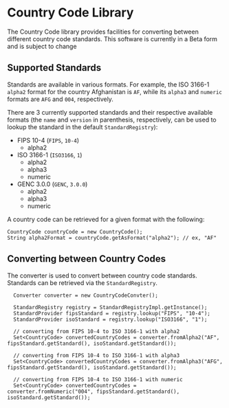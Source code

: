 # Country Code Library

The Country Code library provides facilities for converting between different country code standards.
This software is currently in a Beta form and is subject to change

## Supported Standards
Standards are available in various formats. For example, the ISO 3166-1 `alpha2` format for the country
Afghanistan is `AF`, while its `alpha3` and `numeric` formats are `AFG` and `004`, respectively.

There are 3 currently supported standards and their respective available formats (the `name` and `version`
in parenthesis, respectively, can be used to lookup the standard in the default `StandardRegistry`):
* FIPS 10-4 (`FIPS`, `10-4`)
  - alpha2
* ISO 3166-1 (`ISO3166`, `1`)
  - alpha2
  - alpha3
  - numeric
* GENC 3.0.0 (`GENC`, `3.0.0`)
  - alpha2
  - alpha3
  - numeric
  
A country code can be retrieved for a given format with the following:

    CountryCode countryCode = new CountryCode();
    String alpha2Format = countryCode.getAsFormat("alpha2"); // ex, "AF"

## Converting between Country Codes
The converter is used to convert between country code standards. Standards can be retrieved via the `StandardRegistry`.
    
```    
  Converter converter = new CountryCodeConvter();
  
  StandardRegistry registry = StandardRegistryImpl.getInstance();
  StandardProvider fipsStandard = registry.lookup("FIPS", "10-4");
  StandardProvider isoStandard = registry.lookup("ISO3166", "1");
  
  // converting from FIPS 10-4 to ISO 3166-1 with alpha2
  Set<CountryCode> convertedCountryCodes = converter.fromAlpha2("AF", fipsStandard.getStandard(), isoStandard.getStandard());
  
  // converting from FIPS 10-4 to ISO 3166-1 with alpha3
  Set<CountryCode> convertedCountryCodes = converter.fromAlpha3("AFG", fipsStandard.getStandard(), isoStandard.getStandard());
  
  // converting from FIPS 10-4 to ISO 3166-1 with numeric
  Set<CountryCode> convertedCountryCodes = converter.fromNumeric("004", fipsStandard.getStandard(), isoStandard.getStandard());

```
